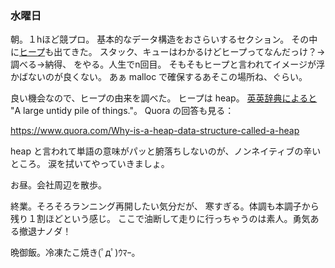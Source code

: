 ### 水曜日

朝。１hほど競プロ。
基本的なデータ構造をおさらいするセクション。
その中に[ヒープ](https://ja.wikipedia.org/wiki/%E3%83%92%E3%83%BC%E3%83%97)も出てきた。
スタック、キューはわかるけどヒープってなんだっけ？->調べる->納得、
をやる。人生でn回目。
そもそもヒープと言われてイメージが浮かばないのが良くない。
あぁ malloc で確保するあそこの場所ね、ぐらい。

良い機会なので、ヒープの由来を調べた。
ヒープは heap。
[英英辞典によると](https://www.ldoceonline.com/jp/dictionary/heap) "A large untidy pile of things."。
Quora の回答も見る：

https://www.quora.com/Why-is-a-heap-data-structure-called-a-heap

heap と言われて単語の意味がパッと腑落ちしないのが、ノンネイティブの辛いところ。
涙を拭いてやっていきましょ。

お昼。会社周辺を散歩。

終業。そろそろランニング再開したい気分だが、
寒すぎる。体調も本調子から残り１割ほどという感じ。
ここで油断して走りに行っちゃうのは素人。勇気ある撤退ナノダ！

晩御飯。冷凍たこ焼き(ﾟдﾟ)ｳﾏｰ。